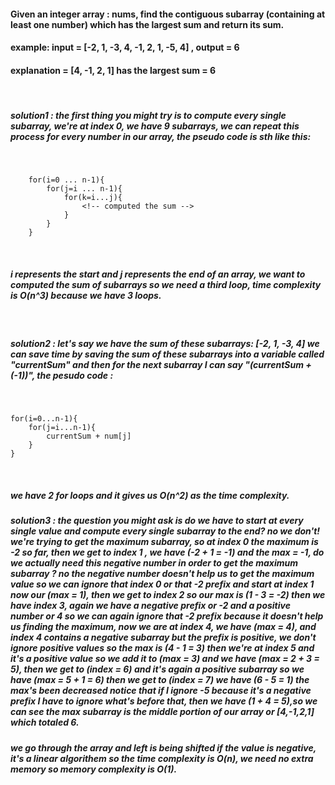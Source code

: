 #### Given an integer array : nums, find the contiguous subarray (containing at least one number) which has the largest sum and return its sum.


#### example: input = [-2, 1, -3, 4, -1, 2, 1, -5, 4] , output = 6 
#### explanation = [4, -1, 2, 1] has the largest sum = 6

<br/>

##### solution1 : the first thing you might try is to compute every single subarray, we're at index 0, we have 9 subarrays, we can repeat this process for every number in our array, the pseudo code is sth like this:

<br/>

```
    for(i=0 ... n-1){
        for(j=i ... n-1){
            for(k=i...j){
                <!-- computed the sum -->
            }
        }
    }
```

<br/>

##### i represents the start and j represents the end of an array, we want to computed the sum of subarrays so we need a third loop, time complexity is O(n^3) because we have 3 loops.

<br/>

##### solution2 : let's say we have the sum of these subarrays: [-2, 1, -3, 4] we can save time by saving the sum of these subarrays into a variable called "currentSum" and then for the next subarray I can say "(currentSum + (-1))", the pesudo code :

<br/>

```
for(i=0...n-1){
    for(j=i...n-1){
        currentSum + num[j]
    }
}
```
<br/>

##### we have 2 for loops and it gives us O(n^2) as the time complexity.


##### solution3 : the question you might ask is do we have to start at every single value and compute every single subarray to the end? no we don't! we're trying to get the maximum subarray, so at index 0 the maximum is -2 so far, then we get to index 1 , we have (-2 + 1 = -1) and the max = -1, do we actually need this negative number in order to get the maximum subarray ? no the negative number doesn't help us to get the maximum value so we can ignore that index 0 or that -2 prefix and start at index 1 now our (max = 1), then we get to index 2 so our max is (1 - 3 = -2) then we have index 3, again we have a negative prefix or -2 and a positive number or 4 so we can again ignore that -2 prefix because it doesn't help us finding the maximum, now we are at index 4, we have (max = 4), and index 4 contains a negative subarray but the prefix is positive, we don't ignore positive values so the max is (4 - 1 = 3) then we're at index 5 and it's a positive value so we add it to (max = 3) and we have (max = 2 + 3 = 5), then we get to (index = 6) and it's again a positive subarray so we have (max = 5 + 1 = 6) then we get to (index = 7) we have (6 - 5 = 1) the max's been decreased notice that if I ignore -5 because it's a negative prefix I have to ignore what's before that, then we have (1 + 4 = 5),so we can see the max subarray is the middle portion of our array or [4,-1,2,1] which totaled 6.


##### we go through the array and left is being shifted if the value is negative, it's a linear algorithem so the time complexity is O(n), we need no extra memory so memory complexity is O(1).